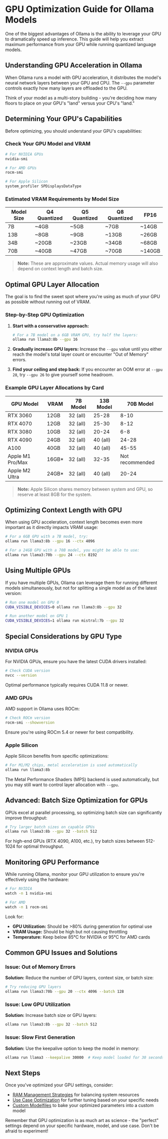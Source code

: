 # GPU Optimization Guide for Ollama Models

One of the biggest advantages of Ollama is the ability to leverage your GPU to dramatically speed up inference. This guide will help you extract maximum performance from your GPU while running quantized language models.

## Understanding GPU Acceleration in Ollama

When Ollama runs a model with GPU acceleration, it distributes the model's neural network layers between your GPU and CPU. The `--gpu` parameter controls exactly how many layers are offloaded to the GPU.

Think of your model as a multi-story building - you're deciding how many floors to place on your GPU's "land" versus your CPU's "land."

## Determining Your GPU's Capabilities

Before optimizing, you should understand your GPU's capabilities:

### Check Your GPU Model and VRAM

```bash
# For NVIDIA GPUs
nvidia-smi

# For AMD GPUs
rocm-smi

# For Apple Silicon
system_profiler SPDisplaysDataType
```

### Estimated VRAM Requirements by Model Size

| Model Size | Q4 Quantized | Q5 Quantized | Q8 Quantized | FP16 |
|------------|--------------|--------------|--------------|------|
| 7B         | ~4GB         | ~5GB         | ~7GB         | ~14GB|
| 13B        | ~8GB         | ~9GB         | ~13GB        | ~26GB|
| 34B        | ~20GB        | ~23GB        | ~34GB        | ~68GB|
| 70B        | ~40GB        | ~47GB        | ~70GB        | ~140GB|

> **Note:** These are approximate values. Actual memory usage will also depend on context length and batch size.

## Optimal GPU Layer Allocation

The goal is to find the sweet spot where you're using as much of your GPU as possible without running out of VRAM.

### Step-by-Step GPU Optimization

1. **Start with a conservative approach:**
   ```bash
   # For a 7B model on a 6GB VRAM GPU, try half the layers:
   ollama run llama3:8b --gpu 16
   ```

2. **Gradually increase GPU layers:**
   Increase the `--gpu` value until you either reach the model's total layer count or encounter "Out of Memory" errors.

3. **Find your ceiling and step back:**
   If you encounter an OOM error at `--gpu 28`, try `--gpu 26` to give yourself some headroom.

### Example GPU Layer Allocations by Card

| GPU Model        | VRAM  | 7B Model | 13B Model | 70B Model |
|------------------|-------|----------|-----------|-----------|
| RTX 3060         | 12GB  | 32 (all) | 25-28     | 8-10      |
| RTX 4070         | 12GB  | 32 (all) | 25-30     | 8-12      |
| RTX 3080         | 10GB  | 32 (all) | 20-24     | 6-8       |
| RTX 4090         | 24GB  | 32 (all) | 40 (all)  | 24-28     |
| A100             | 40GB  | 32 (all) | 40 (all)  | 45-55     |
| Apple M1 Pro/Max | 16GB* | 32 (all) | 32-35     | Not recommended |
| Apple M2 Ultra   | 24GB* | 32 (all) | 40 (all)  | 20-24     |

> **Note:** Apple Silicon shares memory between system and GPU, so reserve at least 8GB for the system.

## Optimizing Context Length with GPU

When using GPU acceleration, context length becomes even more important as it directly impacts VRAM usage:

```bash
# For a 6GB GPU with a 7B model, try:
ollama run llama3:8b --gpu 16 --ctx 4096

# For a 24GB GPU with a 70B model, you might be able to use:
ollama run llama3:70b --gpu 24 --ctx 8192
```

## Using Multiple GPUs

If you have multiple GPUs, Ollama can leverage them for running different models simultaneously, but not for splitting a single model as of the latest version:

```bash
# Run one model on GPU 0
CUDA_VISIBLE_DEVICES=0 ollama run llama3:8b --gpu 32

# Run another model on GPU 1
CUDA_VISIBLE_DEVICES=1 ollama run mistral:7b --gpu 32
```

## Special Considerations by GPU Type

### NVIDIA GPUs

For NVIDIA GPUs, ensure you have the latest CUDA drivers installed:

```bash
# Check CUDA version
nvcc --version
```

Optimal performance typically requires CUDA 11.8 or newer.

### AMD GPUs

AMD support in Ollama uses ROCm:

```bash
# Check ROCm version
rocm-smi --showversion
```

Ensure you're using ROCm 5.4 or newer for best compatibility.

### Apple Silicon

Apple Silicon benefits from specific optimizations:

```bash
# For M1/M2 chips, metal acceleration is used automatically
ollama run llama3:8b
```

The Metal Performance Shaders (MPS) backend is used automatically, but you may still want to control layer allocation with `--gpu`.

## Advanced: Batch Size Optimization for GPUs

GPUs excel at parallel processing, so optimizing batch size can significantly improve throughput:

```bash
# Try larger batch sizes on capable GPUs
ollama run llama3:8b --gpu 32 --batch 512
```

For high-end GPUs (RTX 4090, A100, etc.), try batch sizes between 512-1024 for optimal throughput.

## Monitoring GPU Performance

While running Ollama, monitor your GPU utilization to ensure you're effectively using the hardware:

```bash
# For NVIDIA
watch -n 1 nvidia-smi

# For AMD
watch -n 1 rocm-smi
```

Look for:
- **GPU Utilization:** Should be >80% during generation for optimal use
- **VRAM Usage:** Should be high but not causing throttling
- **Temperature:** Keep below 85°C for NVIDIA or 95°C for AMD cards

## Common GPU Issues and Solutions

### Issue: Out of Memory Errors

**Solution:** Reduce the number of GPU layers, context size, or batch size:
```bash
# Try reducing GPU layers
ollama run llama3:70b --gpu 20 --ctx 4096 --batch 128
```

### Issue: Low GPU Utilization

**Solution:** Increase batch size or GPU layers:
```bash
ollama run llama3:8b --gpu 32 --batch 512
```

### Issue: Slow First Generation

**Solution:** Use the keepalive option to keep the model in memory:
```bash
ollama run llama3 --keepalive 30000  # Keep model loaded for 30 seconds
```

## Next Steps

Once you've optimized your GPU settings, consider:

- [RAM Management Strategies](ram-management.md) for balancing system resources
- [Use Case Optimization](../chat-optimization.md) for further tuning based on your specific needs
- [Custom Modelfiles](../custom-modelfiles.md) to bake your optimized parameters into a custom model

Remember that GPU optimization is as much art as science - the "perfect" settings depend on your specific hardware, model, and use case. Don't be afraid to experiment!
